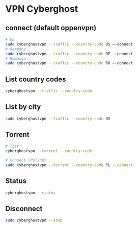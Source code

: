 # VPN Cyberghost

## connect (default oppenvpn)

```sh
# US
sudo cyberghostvpn --traffic --country-code US –-connect
# Germany
sudo cyberghostvpn --traffic --country-code DE –-connect
# Romania
sudo cyberghostvpn --traffic --country-code RO –-connect
```

## List country codes

```sh
cyberghostvpn --traffic --country-code
```

## List by city

```sh
sudo cyberghostvpn --traffic --country-code US
```

## Torrent

```sh
# list
cyberghostvpn --torrent --country-code

# Connect (Poland)
sudo cyberghostvpn --torrent --country-code PL --connect
```

## Status

```sh
cyberghostvpn --status
```

## Disconnect

```sh
sudo cyberghostvpn --stop
```
